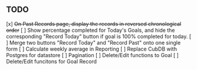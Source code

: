 ## TODO

[x] ~~On Past Records page, display the records in reversed chronological order~~
[ ] Show percentage completed for Today's Goals, and hide the corresponding "Record Today" button if goal is 100% completed for today.
[ ] Merge two buttons "Record Today" and "Record Past" onto one single form
[ ] Calculate weekly average in Reporting
[ ] Replace CubDB with Postgres for datastore 
[ ] Pagination
[ ] Delete/Edit functions to Goal
[ ] Delete/Edit funcitons for Goal Record 